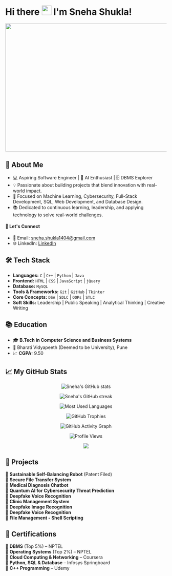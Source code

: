 # Hi there <img src="https://media.tenor.com/0CpFOKGVaeMAAAAj/hand-waving-hand.gif" width="30"> I'm Sneha Shukla!

<p align="center">
  <img src="https://media.giphy.com/media/L1R1tvI9svkIWwpVYr/giphy.gif" width="800" height="400">
</p>

## 💫 About Me
- 💻 Aspiring Software Engineer | 🤖 AI Enthusiast | 🗄️ DBMS Explorer
- 💡 Passionate about building projects that blend innovation with real-world impact.
- 🚀 Focused on Machine Learning, Cybersecurity, Full-Stack Development, SQL, Web Development, and Database Design.
- 📚 Dedicated to continuous learning, leadership, and applying technology to solve real-world challenges.
#### 🤝 Let's Connect
- 📩 Email: sneha.shukla1404@gmail.com
- 🌐 LinkedIn: [LinkedIn](https://www.linkedin.com/in/sneha-shukla-95aa25251)


## 🛠️ Tech Stack

- **Languages:** `C` | `C++` | `Python` | `Java`
- **Frontend:** `HTML` | `CSS` | `JavaScript` | `jQuery`
- **Database:** `MySQL`
- **Tools & Frameworks:** `Git` | `GitHub` | `Tkinter`
- **Core Concepts:** `DSA` | `SDLC` | `OOPs` | `STLC`
- **Soft Skills:** Leadership | Public Speaking | Analytical Thinking | Creative Writing

## 📚 Education

- 🎓 **B.Tech in Computer Science and Business Systems**
- 📍 Bharati Vidyapeeth (Deemed to be University), Pune
- 📈 **CGPA:** 9.50

## 📈 My GitHub Stats

<p align="center">
  <img src="https://github-readme-stats.vercel.app/api?username=snehashukla1404&show_icons=true&theme=radical" alt="Sneha's GitHub stats" />
</p>

<p align="center">
  <img src="https://github-readme-streak-stats.herokuapp.com/?user=snehashukla1404&theme=radical" alt="Sneha's GitHub streak" />
</p>

<p align="center">
  <img src="https://github-readme-stats.vercel.app/api/top-langs/?username=snehashukla1404&layout=compact&theme=radical" alt="Most Used Languages" />
</p>

<p align="center">
  <img src="https://github-profile-trophy.vercel.app/?username=snehashukla1404&theme=radical&no-frame=true&no-bg=true&margin-w=4" alt="GitHub Trophies" />
</p>

<p align="center">
  <img src="https://github-readme-activity-graph.vercel.app/graph?username=snehashukla1404&theme=dracula" alt="GitHub Activity Graph" />
</p>

<p align="center">
  <img src="https://komarev.com/ghpvc/?username=snehashukla1404&label=Profile%20views&color=0e75b6&style=flat" alt="Profile Views" />
</p>

<p align="center">
  <img src="https://github-contributor-stats.vercel.app/api?username=snehashukla1404&limit=5&theme=radical" />
</p>

## 🚀 Projects

🔹 **Sustainable Self-Balancing Robot** (Patent Filed)  
🔹 **Secure File Transfer System**  
🔹 **Medical Diagnosis Chatbot**  
🔹 **Quantum AI for Cybersecurity Threat Prediction**  
🔹 **Deepfake Voice Recognition**  
🔹 **Clinic Management System**  
🔹 **Deepfake Image Recognition**  
🔹 **Deepfake Voice Recognition**  
🔹 **File Management - Shell Scripting**

## 📜 Certifications

🥇 **DBMS** (Top 5%) – NPTEL  
🥇 **Operating Systems** (Top 2%) – NPTEL  
📜 **Cloud Computing & Networking** – Coursera  
📜 **Python, SQL & Database** – Infosys Springboard  
📜 **C++ Programming** – Udemy



